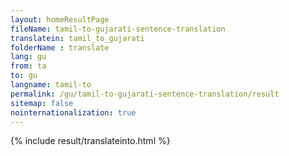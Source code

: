 ```yaml
---
layout: homeResultPage
fileName: tamil-to-gujarati-sentence-translation
translatein: tamil_to_gujarati
folderName : translate
lang: gu
from: ta
to: gu
langname: tamil-to
permalink: /gu/tamil-to-gujarati-sentence-translation/result
sitemap: false
nointernationalization: true
---
```

{% include result/translateinto.html %}

<script src="/js/result/translation.js" data-foldername="{{page.folderName}}" data-lang="{{page.lang}}"></script>
